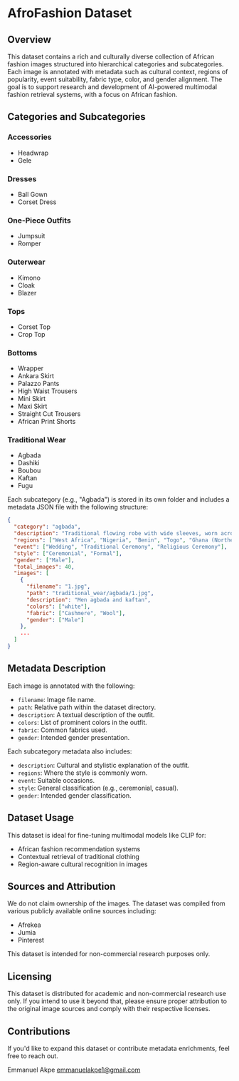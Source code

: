 # AfroFashion Dataset 

## Overview

This dataset contains a rich and culturally diverse collection of African fashion images structured into hierarchical categories and subcategories. Each image is annotated with metadata such as cultural context, regions of popularity, event suitability, fabric type, color, and gender alignment. The goal is to support research and development of AI-powered multimodal fashion retrieval systems, with a focus on African fashion.

## Categories and Subcategories

### Accessories

* Headwrap
* Gele

### Dresses

* Ball Gown
* Corset Dress

### One-Piece Outfits

* Jumpsuit
* Romper

### Outerwear

* Kimono
* Cloak
* Blazer

### Tops

* Corset Top
* Crop Top

### Bottoms

* Wrapper
* Ankara Skirt
* Palazzo Pants
* High Waist Trousers
* Mini Skirt
* Maxi Skirt
* Straight Cut Trousers
* African Print Shorts

### Traditional Wear

* Agbada
* Dashiki
* Boubou
* Kaftan
* Fugu

Each subcategory (e.g., "Agbada") is stored in its own folder and includes a metadata JSON file with the following structure:

```json
{
  "category": "agbada",
  "description": "Traditional flowing robe with wide sleeves, worn across West Africa, especially by Yoruba in Nigeria and other Muslim communities.",
  "regions": ["West Africa", "Nigeria", "Benin", "Togo", "Ghana (Northern)", "Mali", "Senegal"],
  "event": ["Wedding", "Traditional Ceremony", "Religious Ceremony"],
  "style": ["Ceremonial", "Formal"],
  "gender": ["Male"],
  "total_images": 40,
  "images": [
    {
      "filename": "1.jpg",
      "path": "traditional_wear/agbada/1.jpg",
      "description": "Men agbada and kaftan",
      "colors": ["white"],
      "fabric": ["Cashmere", "Wool"],
      "gender": ["Male"]
    },
    ...
  ]
}
```

## Metadata Description

Each image is annotated with the following:

* `filename`: Image file name.
* `path`: Relative path within the dataset directory.
* `description`: A textual description of the outfit.
* `colors`: List of prominent colors in the outfit.
* `fabric`: Common fabrics used.
* `gender`: Intended gender presentation.

Each subcategory metadata also includes:

* `description`: Cultural and stylistic explanation of the outfit.
* `regions`: Where the style is commonly worn.
* `event`: Suitable occasions.
* `style`: General classification (e.g., ceremonial, casual).
* `gender`: Intended gender classification.

## Dataset Usage

This dataset is ideal for fine-tuning multimodal models like CLIP for:

* African fashion recommendation systems
* Contextual retrieval of traditional clothing
* Region-aware cultural recognition in images

## Sources and Attribution

We do not claim ownership of the images. The dataset was compiled from various publicly available online sources including:

* Afrekea
* Jumia
* Pinterest

This dataset is intended for non-commercial research purposes only.

## Licensing

This dataset is distributed for academic and non-commercial research use only. If you intend to use it beyond that, please ensure proper attribution to the original image sources and comply with their respective licenses.

## Contributions

If you'd like to expand this dataset or contribute metadata enrichments, feel free to reach out.

Emmanuel Akpe
emmanuelakpe1@gmail.com
